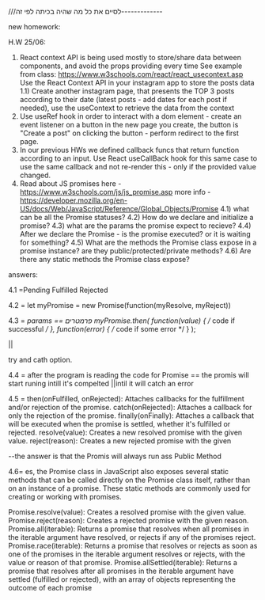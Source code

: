 <!-- 1.3) Present an example how to use useEffect to fetch for this object array from another server.


(hint: use array.map to iterate and build the components)

???
2) Build another component for the project, add 3 props from outside to the component and define a type for those props

??


left to end :

  2.1) Read about setInterval - https://www.w3schools.com/jsref/met_win_setinterval.asp
  Inside the component - use the interval for updating once in a minute the state (using useState) called "greenLight" to true - this flag is a boolean "green light" that should be turned-off (false) after 1 second
  2.2) Create a function that calculates the remaining seconds for the day (until 00:00 today), use the hook useMemo to calculate this only when the flag "greenLight" is true!
  2.3) Present the remaining seconds for the day in the return() from the component.
3) Read about useContext, useRef, useCallback - explain in class their usage.
  -->

///לסיים את כל מה שהיה בכיתה לפי זה-------------  <!-- Done -->

new homework:

H.W 25/06:
1) React context API is being used mostly to store/share data between components, and avoid the props providing every time
See example from class: https://www.w3schools.com/react/react_usecontext.asp
Use the React Context API in your instagram app to store the posts data
1.1) Create another instagram page, that presents the TOP 3 posts according to their date (latest posts - add dates for each post if needed), use the useContext to retrieve the data from the context  
2) Use useRef hook in order to interact with a dom element - create an event listener on a button in the new page you create, the button is "Create a post"
on clicking the button - perform redirect to the first page.
3) In our previous HWs we defined callback funcs that return function according to an input.
    Use React useCallBack hook for this same case to use the same callback and not re-render this - only if the provided value changed.
4) Read about JS promises here - 
https://www.w3schools.com/js/js_promise.asp
more info - https://developer.mozilla.org/en-US/docs/Web/JavaScript/Reference/Global_Objects/Promise
 4.1) what can be all the Promise statuses?
 4.2) How do we declare and initialize a promise?
 4.3) what are the params the promise expect to recieve?
 4.4) After we declare the Promise - is the promise executed? or it is waiting for something?
 4.5) What are the methods the Promise class expose in a promise instance? are they public/protected/private methods?
 4.6) Are there any static methods the Promise class expose?


 answers:

4.1 =Pending
Fulfilled
Rejected


4.2 =
let myPromise = new Promise(function(myResolve, myReject))

4.3 =
*params == פרמטרים
myPromise.then(
  function(value) { /* code if successful */ },
  function(error) { /* code if some error */ }
);

||

try and cath option.

4.4 =
after the program is reading the code for Promise == the promis will start runing intill it's compelted ||intil it will catch an error  

4.5 =
then(onFulfilled, onRejected): Attaches callbacks for the fulfillment and/or rejection of the promise.
catch(onRejected): Attaches a callback for only the rejection of the promise.
finally(onFinally): Attaches a callback that will be executed when the promise is settled, whether it's fulfilled or rejected.
resolve(value): Creates a new resolved promise with the given value.
reject(reason): Creates a new rejected promise with the given

--the answer is that the Promis will always run ass Public Method


4.6=
es, the Promise class in JavaScript also exposes several static methods that can be called directly on the Promise class itself, rather than on an instance of a promise. These static methods are commonly used for creating or working with promises.


Promise.resolve(value): Creates a resolved promise with the given value.
Promise.reject(reason): Creates a rejected promise with the given reason.
Promise.all(iterable): Returns a promise that resolves when all promises in the iterable argument have resolved, or rejects if any of the promises reject.
Promise.race(iterable): Returns a promise that resolves or rejects as soon as one of the promises in the iterable argument resolves or rejects, with the value or reason of that promise.
Promise.allSettled(iterable): Returns a promise that resolves after all promises in the iterable argument have settled (fulfilled or rejected), with an array of objects representing the outcome of each promise